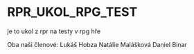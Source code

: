 # RPR_UKOL_RPG_TEST
je to ukol z rpr na testy v rpg hře

Oba naši členové:
Lukáš Hobza
Natálie Malášková
Daniel Binar
